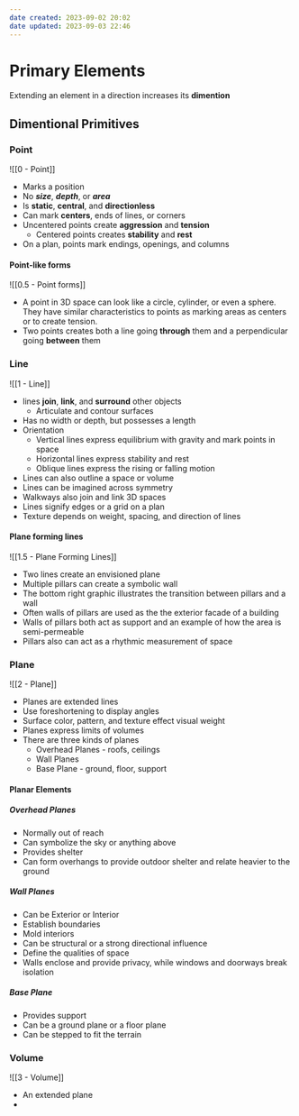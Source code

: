 ```yaml
---
date created: 2023-09-02 20:02
date updated: 2023-09-03 22:46
---
```


# Primary Elements

Extending an element in a direction increases its **dimention**

## Dimentional Primitives

### Point

![[0 - Point]]

- Marks a position
- No ***size***, ***depth***, or ***area***
- Is **static**, **central**, and **directionless**
- Can mark **centers**, ends of lines, or corners
- Uncentered points create **aggression** and **tension**
  - Centered points creates **stability** and **rest**
- On a plan, points mark endings, openings, and columns

#### Point-like forms

![[0.5 - Point forms]]

- A point in 3D space can look like a circle, cylinder, or even a sphere. They have similar characteristics to points as marking areas as centers or to create tension.
- Two points creates both a line going **through** them and a perpendicular going **between** them

### Line

![[1 - Line]]

- lines **join**, **link**, and **surround** other objects
  - Articulate and contour surfaces
- Has no width or depth, but possesses a length
- Orientation
  - Vertical lines express equilibrium with gravity and mark points in space
  - Horizontal lines express stability and rest
  - Oblique lines express the rising or falling motion
- Lines can also outline a space or volume
- Lines can be imagined across symmetry
- Walkways also join and link 3D spaces
- Lines signify edges or a grid on a plan
- Texture depends on weight, spacing, and direction of lines

#### Plane forming lines

![[1.5 - Plane Forming Lines]]

- Two lines create an envisioned plane
- Multiple pillars can create a symbolic wall
- The bottom right graphic illustrates the transition between pillars and a wall
- Often walls of pillars are used as the the exterior facade of a building
- Walls of pillars both act as support and an example of how the area is semi-permeable
- Pillars also can act as a rhythmic measurement of space

### Plane

![[2 - Plane]]

- Planes are extended lines
- Use foreshortening to display angles
- Surface color, pattern, and texture effect visual weight
- Planes express limits of volumes
- There are three kinds of planes
  - Overhead Planes - roofs, ceilings
  - Wall Planes
  - Base Plane - ground, floor, support

#### Planar Elements

##### Overhead Planes

- Normally out of reach
- Can symbolize the sky or anything above
- Provides shelter
- Can form overhangs to provide outdoor shelter and relate heavier to the ground

##### Wall Planes

- Can be Exterior or Interior
- Establish boundaries
- Mold interiors
- Can be structural or a strong directional influence
- Define the qualities of space
- Walls enclose and provide privacy, while windows and doorways break isolation

##### Base Plane

- Provides support
- Can be a ground plane or a floor plane
- Can be stepped to fit the terrain

### Volume

![[3 - Volume]]

- An extended plane
- 